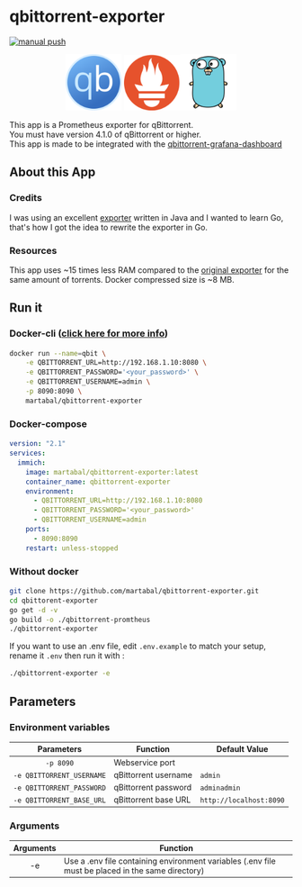 # qbittorrent-exporter

[![manual push](https://github.com/martabal/qbittorrent-exporter/actions/workflows/push_docker.yml/badge.svg)](https://github.com/martabal/qbittorrent-exporter/actions/workflows/push_docker.yml)

<p align="center">
<img src="img/qbittorrent.png" width=100> <img src="img/prometheus.png" width=100><img src="img/golang.png" width=100>
</p>

This app is a Prometheus exporter for qBittorrent.  
You must have version 4.1.0 of qBittorrent or higher.  
This app is made to be integrated with the [qbittorrent-grafana-dashboard](https://github.com/caseyscarborough/qbittorrent-grafana-dashboard)  

## About this App

### Credits

I was using an excellent [exporter](https://github.com/caseyscarborough/qbittorrent-exporter) written in Java and I wanted to learn Go, that's how I got the idea to rewrite the exporter in Go.

### Resources

This app uses ~15 times less RAM compared to the [original exporter](https://github.com/caseyscarborough/qbittorrent-exporter) for the same amount of torrents.
Docker compressed size is ~8 MB.

## Run it

### Docker-cli ([click here for more info](https://docs.docker.com/engine/reference/commandline/cli/))

```sh
docker run --name=qbit \
    -e QBITTORRENT_URL=http://192.168.1.10:8080 \
    -e QBITTORRENT_PASSWORD='<your_password>' \
    -e QBITTORRENT_USERNAME=admin \
    -p 8090:8090 \
    martabal/qbittorrent-exporter
```

### Docker-compose

```yaml
version: "2.1"
services:
  immich:
    image: martabal/qbittorrent-exporter:latest
    container_name: qbittorrent-exporter
    environment:
      - QBITTORRENT_URL=http://192.168.1.10:8080
      - QBITTORRENT_PASSWORD='<your_password>'
      - QBITTORRENT_USERNAME=admin
    ports:
      - 8090:8090
    restart: unless-stopped
```

### Without docker

```sh
git clone https://github.com/martabal/qbittorrent-exporter.git
cd qbittorent-exporter
go get -d -v
go build -o ./qbittorrent-promtheus
./qbittorrent-exporter
```

If you want to use an .env file, edit `.env.example` to match your setup, rename it `.env` then run it with :

```sh
./qbittorrent-exporter -e
```

## Parameters

### Environment variables

| Parameters | Function | Default Value |
| :-----: | ----- | ----- |
| `-p 8090` | Webservice port |  |
| `-e QBITTORRENT_USERNAME` | qBittorrent username | `admin` |
| `-e QBITTORRENT_PASSWORD` | qBittorrent password | `adminadmin` |
| `-e QBITTORRENT_BASE_URL` | qBittorrent base URL | `http://localhost:8090` |

### Arguments

| Arguments | Function |
| :-----: | ----- |
| -e | Use a .env file containing environment variables (.env file must be placed in the same directory) |
